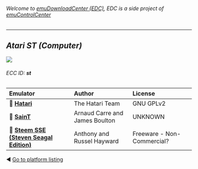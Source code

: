 ###### Welcome to [emuDownloadCenter (EDC)](https://github.com/PhoenixInteractiveNL/emuDownloadCenter/wiki/), EDC is a side project of [emuControlCenter](https://github.com/PhoenixInteractiveNL/emuControlCenter/wiki/)
***
## _Atari ST (Computer)_
![](https://raw.githubusercontent.com/wiki/PhoenixInteractiveNL/emuDownloadCenter/images_platform/ecc_st_teaser.png)
###### ECC ID: **st**

| Emulator   | Author      | License     |
|:-----------|:------------|:------------|
| :file_folder: [**Hatari**](https://github.com/PhoenixInteractiveNL/emuDownloadCenter/wiki/Emulator-hatari#menu) | The Hatari Team | GNU GPLv2 |
| :file_folder: [**SainT**](https://github.com/PhoenixInteractiveNL/emuDownloadCenter/wiki/Emulator-saint#menu) | Arnaud Carre and James Boulton | UNKNOWN |
| :file_folder: [**Steem SSE (Steven Seagal Edition)**](https://github.com/PhoenixInteractiveNL/emuDownloadCenter/wiki/Emulator-steemsse#menu) | Anthony and Russel Hayward | Freeware - Non-Commercial? |

:arrow_backward: [Go to platform listing](https://github.com/PhoenixInteractiveNL/emuDownloadCenter/wiki/EDC-Platform-List)
